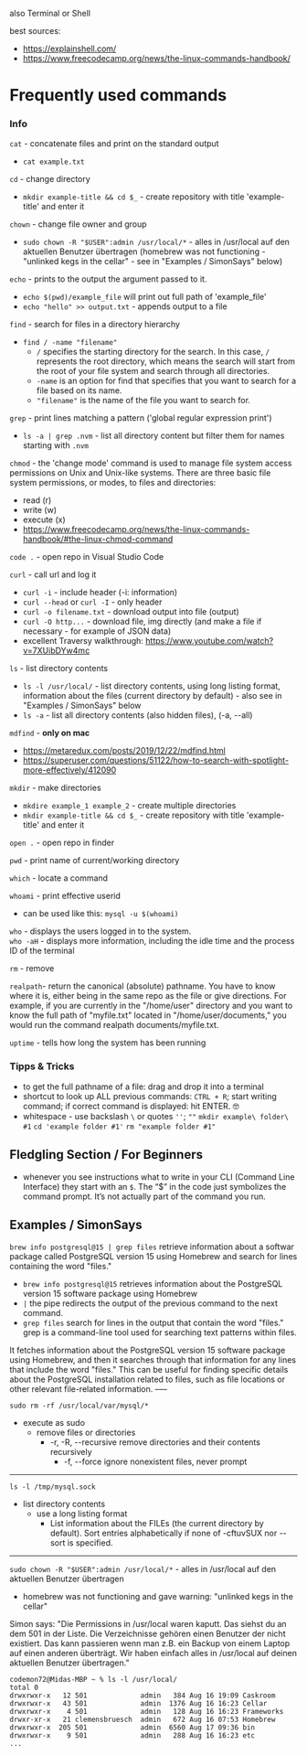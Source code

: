 also Terminal or Shell

best sources:
- https://explainshell.com/
- https://www.freecodecamp.org/news/the-linux-commands-handbook/


# Frequently used commands

### Info

`cat` - concatenate files and print on the standard output
  - `cat example.txt`

`cd` - change directory
  - `mkdir example-title && cd $_` - create repository with title 'example-title' and enter it

`chown` - change file owner and group
  - `sudo chown -R "$USER":admin /usr/local/*` - alles in /usr/local auf den aktuellen Benutzer übertragen (homebrew was not functioning - "unlinked kegs in the cellar" - see in "Examples / SimonSays" below)

`echo` - prints to the output the argument passed to it.
  - `echo $(pwd)/example_file` will print out full path of 'example_file'
  - `echo "hello" >> output.txt` - appends output to a file

`find` - search for files in a directory hierarchy
  - `find / -name "filename"` 
    - `/` specifies the starting directory for the search. In this case, `/` represents the root directory, which means the search will start from the root of your file system and search through all directories.
    - `-name` is an option for find that specifies that you want to search for a file based on its name.
    - `"filename"` is the name of the file you want to search for. 

`grep` - print lines matching a pattern ('global regular expression print')
  - `ls -a | grep .nvm` - list all directory content but filter them for names starting with `.nvm`

`chmod` - the 'change mode' command is used to manage file system access permissions on Unix and Unix-like systems. There are three basic file system permissions, or modes, to files and directories:
  - read (r)
  - write (w)
  - execute (x)
- https://www.freecodecamp.org/news/the-linux-commands-handbook/#the-linux-chmod-command

`code .` - open repo in Visual Studio Code

`curl` - call url and log it
  - `curl -i` - include header (-i: information)
  - `curl --head` or `curl -I` - only header
  - `curl -o filename.txt` - download output into file (output)
  - `curl -O http...` - download file, img directly (and make a file if necessary - for example of JSON data)
  - excellent Traversy walkthrough: https://www.youtube.com/watch?v=7XUibDYw4mc

`ls` - list directory contents
  - `ls -l /usr/local/` - list directory contents, using long listing format, information about the files (current directory by default) - also see in "Examples / SimonSays" below
  - `ls -a` - list all directory contents (also hidden files), (-a, --all)

`mdfind` - **only on mac** 
  - https://metaredux.com/posts/2019/12/22/mdfind.html
  - https://superuser.com/questions/51122/how-to-search-with-spotlight-more-effectively/412090

`mkdir` - make directories
  - `mkdire example_1 example_2` - create multiple directories
  - `mkdir example-title && cd $_` - create repository with title 'example-title' and enter it

`open .` - open repo in finder

`pwd` - print name of current/working directory

`which` - locate a command

`whoami` - print effective userid
  - can be used like this: `mysql -u $(whoami)`

`who` - displays the users logged in to the system.  
`who -aH` - displays more information, including the idle time and the process ID of the terminal

`rm` - remove

`realpath`- return the canonical (absolute) pathname. You have to know where it is, either being in the same repo as the file or give directions. For example, if you are currently in the "/home/user" directory and you want to know the full path of "myfile.txt" located in "/home/user/documents," you would run the command realpath documents/myfile.txt.

`uptime` - tells how long the system has been running


### Tipps & Tricks

- to get the full pathname of a file: drag and drop it into a terminal
- shortcut to look up ALL previous commands: `CTRL + R`; start writing command; if correct command is displayed: hit ENTER. 🤓
- whitespace - use backslash `\` or quotes `''`; `""`
  `mkdir example\ folder\ #1`
  `cd 'example folder #1'`
  `rm "example folder #1"`
 
## Fledgling Section / For Beginners

- whenever you see instructions what to write in your CLI (Command Line Interface) they start with an `$`. The “$” in the code just symbolizes the command prompt. It’s not actually part of the command you run.



## Examples / SimonSays

`brew info postgresql@15 | grep files` retrieve information about a softwar package called PostgreSQL version 15 using Homebrew and search for lines containing the word "files."
  - `brew info postgresql@15` retrieves information about the PostgreSQL version 15 software package using Homebrew
  - `|` the pipe redirects the output of the previous command to the next command.
  - `grep files` search for lines in the output that contain the word "files." grep is a command-line tool used for searching text patterns within files.

It fetches information about the PostgreSQL version 15 software package using Homebrew, and then it searches through that information for any lines that include the word "files." This can be useful for finding specific details about the PostgreSQL installation related to files, such as file locations or other relevant file-related information.
–––

`sudo rm -rf /usr/local/var/mysql/*` 
- execute as sudo
    - remove files or directories
        - -r, -R, --recursive
       remove directories and their contents recursively
          - -f, --force
          ignore nonexistent files, never prompt

---

`ls -l /tmp/mysql.sock` 
- list directory contents  
    - use a long listing format
      - List information about the FILEs (the current directory by default).  Sort entries alphabetically if none of -cftuvSUX nor --sort is specified.

--- 

`sudo chown -R "$USER":admin /usr/local/*` - alles in /usr/local auf den aktuellen Benutzer übertragen
  - homebrew was not functioning and gave warning: "unlinked kegs in the cellar"

Simon says:
"Die Permissions in /usr/local  waren kaputt. Das siehst du an dem 501 in der Liste. Die Verzeichnisse gehören einen Benutzer der nicht existiert. Das kann passieren wenn man z.B. ein Backup von einem Laptop auf einen anderen überträgt.
Wir haben einfach alles in /usr/local auf deinen aktuellen Benutzer übertragen."

```
codemon72@Midas-MBP ~ % ls -l /usr/local/
total 0
drwxrwxr-x   12 501             admin   384 Aug 16 19:09 Caskroom
drwxrwxr-x   43 501             admin  1376 Aug 16 16:23 Cellar
drwxrwxr-x    4 501             admin   128 Aug 16 16:23 Frameworks
drwxr-xr-x   21 clemensbruesch  admin   672 Aug 16 07:53 Homebrew
drwxrwxr-x  205 501             admin  6560 Aug 17 09:36 bin
drwxrwxr-x    9 501             admin   288 Aug 16 16:23 etc
...
```
